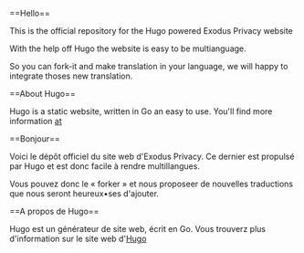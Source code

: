 ==Hello==

This is the official repository for the Hugo powered Exodus Privacy website

With the help off Hugo the website is easy to be multianguage.

So you can fork-it and make translation in your language, we will happy to integrate thoses new translation.

==About Hugo==

Hugo is a static website, written in Go an easy to use. You'll find more information [at](https://gohugo.io/)

==Bonjour==

Voici le dépôt officiel du site web d'Exodus Privacy. Ce dernier est propulsé par Hugo et est donc facile à rendre multillangues.

Vous pouvez donc le « forker » et nous proposeer de nouvelles traductions que nous seront heureux•ses d'ajouter.

==A propos de Hugo==

Hugo est un générateur de site web, écrit en Go. Vous trouverz plus d'information sur le site web d'[Hugo](https://gohugo.io/)
